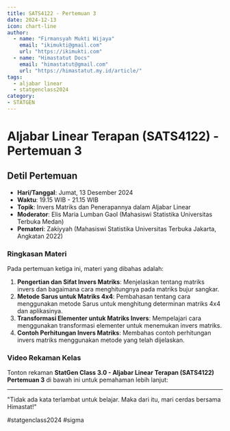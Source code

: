 ```yaml
--- 
title: SATS4122 - Pertemuan 3
date: 2024-12-13
icon: chart-line
author:
  - name: "Firmansyah Mukti Wijaya"
    email: "ikimukti@gmail.com"
    url: "https://ikimukti.com"
  - name: "Himastatut Docs"
    email: "himastatut@gmail.com"
    url: "https://himastatut.my.id/article/"
tags:
  - aljabar linear
  - statgenclass2024
category: 
- STATGEN
--- 
```


# Aljabar Linear Terapan (SATS4122) - Pertemuan 3

## Detil Pertemuan

- **Hari/Tanggal**: Jumat, 13 Desember 2024  
- **Waktu**: 19.15 WIB - 21.15 WIB  
- **Topik**: Invers Matriks dan Penerapannya dalam Aljabar Linear  
- **Moderator**: Elis Maria Lumban Gaol (Mahasiswi Statistika Universitas Terbuka Medan)  
- **Pemateri**: Zakiyyah (Mahasiswi Statistika Universitas Terbuka Jakarta, Angkatan 2022)

### Ringkasan Materi
Pada pertemuan ketiga ini, materi yang dibahas adalah:
1. **Pengertian dan Sifat Invers Matriks**: Menjelaskan tentang matriks invers dan bagaimana cara menghitungnya pada matriks bujur sangkar.
2. **Metode Sarus untuk Matriks 4x4**: Pembahasan tentang cara menggunakan metode Sarus untuk menghitung determinan matriks 4x4 dan aplikasinya.
3. **Transformasi Elementer untuk Matriks Invers**: Mempelajari cara menggunakan transformasi elementer untuk menemukan invers matriks.
4. **Contoh Perhitungan Invers Matriks**: Membahas contoh perhitungan invers matriks menggunakan metode yang telah dijelaskan.

### Video Rekaman Kelas
Tonton rekaman **StatGen Class 3.0 - Aljabar Linear Terapan (SATS4122) Pertemuan 3** di bawah ini untuk pemahaman lebih lanjut:

<VidStack  
  src="https://www.youtube.com/watch?v=2aMotKuJOxk"  
  title="StatGen Class 3.0 - Aljabar Linear Terapan (SATS4122) Pertemuan 3"
/>

--- 

"Tidak ada kata terlambat untuk belajar. Maka dari itu, mari cerdas bersama Himastat!"

#statgenclass2024 #sigma
